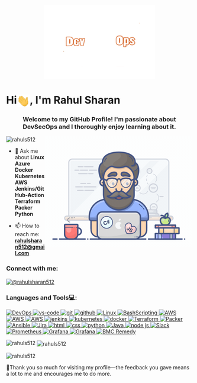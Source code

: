 ## <p>
<p align="center">
<img align="center" src="https://github.com/rahuls512/rahuls512/blob/main/DevOps-CI-CD.gif" width="300"/>
</p>

# Hi<img src = "https://github.com/rahuls512/rahuls512/blob/main/wavehand.gif" width = "35" align="center">, I'm Rahul Sharan 

<h3 align="center">Welcome to my GitHub Profile! I'm passionate about DevSecOps and I thoroughly enjoy learning about it.</h3>

<img align="right" alt="Scripting" width="400" src="https://github.com/rahuls512/rahuls512/blob/main/DevOpsMan.gif" width="270"/>
 
<p align="left"> <img src="https://komarev.com/ghpvc/?username=rahuls512&label=Profile%20views&color=0e75b6&style=flat" alt="rahuls512" /> </p>


- 💬 Ask me about **Linux Azure Docker Kubernetes AWS Jenkins/GitHub-Action Terraform Packer Python**

- 📫 How to reach me: **rahulsharan512@gmail.com**
  

<h3 align="left">Connect with me:</h3>
<p align="left">

<a href="https://medium.com/@rahulsharan512" target="blank"><img align="center" src="https://raw.githubusercontent.com/rahuldkjain/github-profile-readme-generator/master/src/images/icons/Social/medium.svg" alt="@rahulsharan512" height="30" width="40" /></a>
</p>

<h3 align="left">Languages and Tools💻:</h3>
<p>
 <a href="#" target="_blank"> <img src="https://github.com/cmakkaya/cmakkaya/blob/main/devops.icon.ico" alt="DevOps" width="100"  
<a href="#" target="_blank"> <img src="https://www.vectorlogo.zone/logos/visualstudio_code/visualstudio_code-ar21.svg" alt="vs-code" height="48"/> </a>  
<a href="#" target="_blank"> <img src="https://www.vectorlogo.zone/logos/git-scm/git-scm-ar21.svg" alt="git"  height="48"/> </a> 
<a href="#" target="_blank"> <img src="https://1000logos.net/wp-content/uploads/2018/11/GitHub-logo.jpg" alt="github" height="48"/> </a> 
<a href="#" target="_blank"> <img src="https://www.vectorlogo.zone/logos/linux/linux-ar21.svg" alt="Linux"  height="48"/> </a> 
<a href="#" target="_blank"> <img src="https://www.vectorlogo.zone/logos/gnu_bash/gnu_bash-ar21.svg" alt="BashScripting"  height="48"/> </a>
<a href="#" target="_blank"> <img src="https://www.vectorlogo.zone/logos/amazon_aws/amazon_aws-ar21.svg" alt="AWS" width="70" height="48"/> </a> 
<a href="#" target="_blank"> <img src="https://cdn.wmaraci.com/nedir/Microsoft-Azure.png" alt="AWS" width="70" height="48"/> </a> 
<a href="#" target="_blank"> <img src="https://1000logos.net/wp-content/uploads/2020/05/Logo-Google-Cloud.jpg" alt="AWS" width="70" height="48"/> </a>   
<a href="#" target="_blank"> <img src="https://www.vectorlogo.zone/logos/jenkins/jenkins-ar21.svg" alt="jenkins" height="48"/> </a>
<a href="#" target="_blank"> <img src="https://www.vectorlogo.zone/logos/kubernetes/kubernetes-ar21.svg" alt="kubernetes" height="48"/> </a>
<a href="#" target="_blank"> <img src="https://www.vectorlogo.zone/logos/docker/docker-ar21.svg" alt="docker" height="48"/> </a>
<a href="#" target="_blank"> <img src="https://www.vectorlogo.zone/logos/terraformio/terraformio-ar21.svg" alt="Terraform" height="48"/> 
</a> 
<a href="#" target="_blank"> <img src="https://www.vectorlogo.zone/logos/packerio/packerio-ar21.svg" alt="Packer"  height="48"/> </a> 
<a href="#" target="_blank"> <img src="https://www.vectorlogo.zone/logos/ansible/ansible-ar21.png" alt="Ansible" height="48"/> </a>
<a href="#" target="_blank"> <img src="https://www.vectorlogo.zone/logos/atlassian_jira/atlassian_jira-ar21.svg" alt="Jira"  height="48"/> </a>
<a href="#" target="_blank"> <img src="https://www.vectorlogo.zone/logos/w3_html5/w3_html5-ar21.svg" alt="html" width="68" height="48"/> </a>
<a href="#" target="_blank"> <img src="https://www.vectorlogo.zone/logos/w3_css/w3_css-ar21.svg" alt="css" width="70" height="48"/> </a>
<a href="#" target="_blank"> <img src="https://www.vectorlogo.zone/logos/python/python-ar21.svg" alt="python"  height="48"/> </a> 
<a href="#" target="_blank"> <img src="https://www.vectorlogo.zone/logos/java/java-ar21.svg" alt="Java" height="48"/> </a>
 <a href="#" target="_blank"> <img src="https://www.vectorlogo.zone/logos/nodejs/nodejs-ar21.svg" alt="node js" height="48"/> </a>
<a href="#" target="_blank"> <img src="https://www.vectorlogo.zone/logos/slack/slack-ar21.svg" alt="Slack" height="48"/> </a>
 <a href="#" target="_blank"> <img src="https://www.vectorlogo.zone/logos/prometheusio/prometheusio-ar21.svg" alt="Prometheus" height="48"/> </a>
<a href="#" target="_blank"> <img src="https://www.vectorlogo.zone/logos/grafana/grafana-ar21.svg" alt="Grafana" height="48"/> </a>
<a href="#" target="_blank"> <img src="https://www.vectorlogo.zone/logos/newrelic/newrelic-ar21.svg" alt="Grafana" height="48"/> </a>
<a href="#" target="_blank"> <img src="https://www.vectorlogo.zone/logos/bmc/bmc-ar21.svg" alt="BMC Remedy" height="48"/> </a>
</p>

<p><img align="left" src="https://github-readme-stats.vercel.app/api/top-langs?username=rahuls512&show_icons=true&locale=en&layout=compact" alt="rahuls512" /></p>

<p>&nbsp;<img align="center" src="https://github-readme-stats.vercel.app/api?username=rahuls512&show_icons=true&locale=en" alt="rahuls512" /></p>


<p><img align="center" src="https://github-readme-streak-stats.herokuapp.com/?user=rahuls512&" alt="rahuls512" /></p>



 🙏Thank you so much for visiting my profile—the feedback you gave means a lot to me and encourages me to do more.
